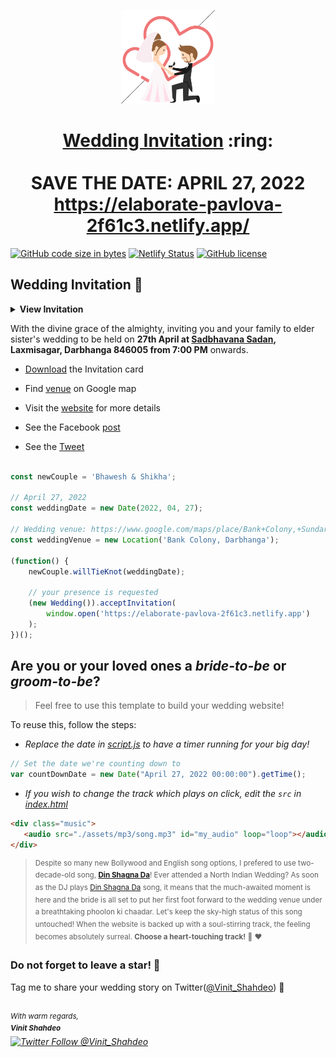 
<p align="center"><a href="https://elaborate-pavlova-2f61c3.netlify.app/"><img src="./assets/wedding.gif" width="150px" height="150px"/></a></p>
<h1 align="center"><a href="https://elaborate-pavlova-2f61c3.netlify.app/">Wedding Invitation</a> :ring: <br> <br> SAVE THE DATE: APRIL 27, 2022 <br> <a href="https://elaborate-pavlova-2f61c3.netlify.app/">https://elaborate-pavlova-2f61c3.netlify.app/</a></h1>

[![GitHub code size in bytes](https://img.shields.io/github/languages/code-size/vinitshahdeo/Wedding-Invitation?logo=github)](https://elaborate-pavlova-2f61c3.netlify.app/) [![Netlify Status](https://api.netlify.com/api/v1/badges/e945f101-f434-45e6-8c33-df855c6b2082/deploy-status)](https://app.netlify.com/sites/elaborate-pavlova-2f61c3/deploys) [![GitHub license](https://github.com/Bhawesh880/BhaweshRepository/blob/main/LICENSE)](https://github.com/vinitshahdeo/Wedding-Invitation)

## Wedding Invitation :ring:

<details>
  <summary><strong>View Invitation</strong></summary>
  <a href="https://elaborate-pavlova-2f61c3.netlify.app/"><img src="./assets/img/My Invitation(3).jpeg" /></a>
</details>

With the divine grace of the almighty,
inviting you and your family to elder sister's wedding to be held on **27th April at [Sadbhavana Sadan](https://www.google.com/maps/place/Bank+Colony,+Sundarpur,+Darbhanga,+Bihar+846005/@26.1731929,85.8905895,18.12z/data=!4m5!3m4!1s0x39edb7806f49ed8f:0xef1b3eb903943b50!8m2!3d26.173071!4d85.8915529), Laxmisagar, Darbhanga 846005 from 7:00 PM** onwards.

- [Download](https://github.com/Bhawesh880/BhaweshRepository/blob/main/docs/Bhawesh%20%26%20Shikha.pdf) the Invitation card

- Find [venue](https://goo.gl/maps/n45fbkFVKQdA5vzy7) on Google map

- Visit the [website](https://elaborate-pavlova-2f61c3.netlify.app) for more details

- See the Facebook [post](https://www.facebook.com/vinit.shahdeo/posts/3521599654622390)

- See the [Tweet](https://twitter.com/Vinit_Shahdeo/status/1328570280705482752)

```js

const newCouple = 'Bhawesh & Shikha';

// April 27, 2022
const weddingDate = new Date(2022, 04, 27);

// Wedding venue: https://www.google.com/maps/place/Bank+Colony,+Sundarpur,+Darbhanga,+Bihar+846005/@26.1731929,85.8905895,18.12z/data=!4m5!3m4!1s0x39edb7806f49ed8f:0xef1b3eb903943b50!8m2!3d26.173071!4d85.8915529
const weddingVenue = new Location('Bank Colony, Darbhanga');

(function() {
    newCouple.willTieKnot(weddingDate);

    // your presence is requested
    (new Wedding()).acceptInvitation(
        window.open('https://elaborate-pavlova-2f61c3.netlify.app')
    );
})();


```

## Are you or your loved ones a *bride-to-be* or *groom-to-be*? 
> Feel free to use this template to build your wedding website!

To reuse this, follow the steps:

- *Replace the date in [script.js](https://github.com/vinitshahdeo/Wedding-Invitation/blob/master/js/script.js#L29) to have a timer running for your big day!*

```js
// Set the date we're counting down to
var countDownDate = new Date("April 27, 2022 00:00:00").getTime();
```

- *If you wish to change the track which plays on click, edit the `src` in [index.html](https://github.com/vinitshahdeo/Wedding-Invitation/blob/760c4aa437115fc365f5cb86a4b428b0e292b5ba/index.html#L69)*

```html
<div class="music">
   <audio src="./assets/mp3/song.mp3" id="my_audio" loop="loop"></audio> 
</div>
```

> <sup>Despite so many new Bollywood and English song options, I prefered to use two-decade-old song, **[Din Shagna Da](https://youtu.be/X0MDALpV29s)**! Ever attended a North Indian Wedding? As soon as the DJ plays [Din Shagna Da](https://youtu.be/Mj4eK5YViCs) song, it means that the much-awaited moment is here and the bride is all set to put her first foot forward to the wedding venue under a breathtaking phoolon ki chaadar. Let's keep the sky-high status of this song untouched! When the website is backed up with a soul-stirring track, the feeling becomes absolutely surreal. **Choose a heart-touching track!** :musical_note: :heart: </sup>


### Do not forget to leave a star! :hugs:

Tag me to share your wedding story on Twitter([@Vinit_Shahdeo](https://twitter.com/Vinit_Shahdeo)) :yellow_heart:

<br><sup><i>With warm regards,<br>
**Vinit Shahdeo**<i></sup><br>
[![Twitter Follow @Vinit_Shahdeo](https://img.shields.io/twitter/follow/Vinit_Shahdeo?style=social)](https://twitter.com/Vinit_Shahdeo)
